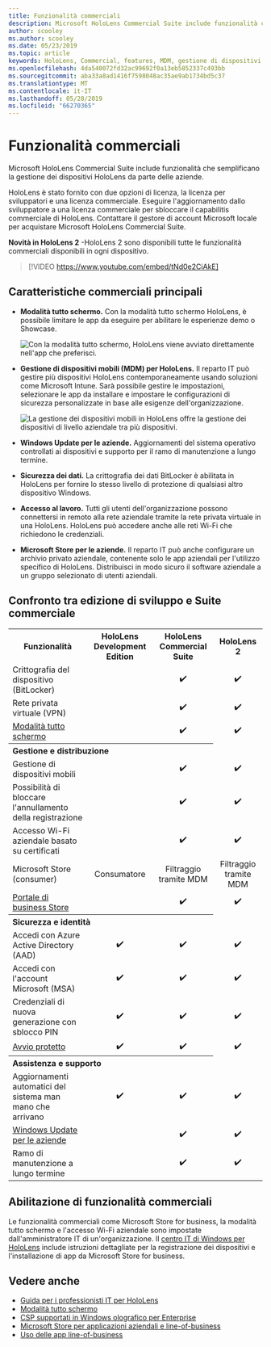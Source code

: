 ```yaml
---
title: Funzionalità commerciali
description: Microsoft HoloLens Commercial Suite include funzionalità che semplificano la gestione dei dispositivi HoloLens da parte delle aziende.  Per impostazione predefinita, HoloLens 2 è dotato di funzionalità commerciali.
author: scooley
ms.author: scooley
ms.date: 05/23/2019
ms.topic: article
keywords: HoloLens, Commercial, features, MDM, gestione di dispositivi mobili, modalità tutto schermo
ms.openlocfilehash: 4da540072fd32ac99692f0a13eb5852337c493bb
ms.sourcegitcommit: aba33a8ad1416f7598048ac35ae9ab1734bd5c37
ms.translationtype: MT
ms.contentlocale: it-IT
ms.lasthandoff: 05/28/2019
ms.locfileid: "66270365"
---
```

# <a name="commercial-features"></a>Funzionalità commerciali

Microsoft HoloLens Commercial Suite include funzionalità che semplificano la gestione dei dispositivi HoloLens da parte delle aziende.

HoloLens è stato fornito con due opzioni di licenza, la licenza per sviluppatori e una licenza commerciale.  Eseguire l'aggiornamento dallo sviluppatore a una licenza commerciale per sbloccare il capabilitis commerciale di HoloLens.  Contattare il gestore di account Microsoft locale per acquistare Microsoft HoloLens Commercial Suite.

**Novità in HoloLens 2** -HoloLens 2 sono disponibili tutte le funzionalità commerciali disponibili in ogni dispositivo.

>[!VIDEO https://www.youtube.com/embed/tNd0e2CiAkE]

## <a name="key-commercial-features"></a>Caratteristiche commerciali principali

* **Modalità tutto schermo.** Con la modalità tutto schermo HoloLens, è possibile limitare le app da eseguire per abilitare le esperienze demo o Showcase.

  ![Con la modalità tutto schermo, HoloLens viene avviato direttamente nell'app che preferisci.](images/201608-kioskmode-400px.png)

* **Gestione di dispositivi mobili (MDM) per HoloLens.** Il reparto IT può gestire più dispositivi HoloLens contemporaneamente usando soluzioni come Microsoft Intune. Sarà possibile gestire le impostazioni, selezionare le app da installare e impostare le configurazioni di sicurezza personalizzate in base alle esigenze dell'organizzazione.

  ![La gestione dei dispositivi mobili in HoloLens offre la gestione dei dispositivi di livello aziendale tra più dispositivi.](images/201608-enterprisemanagement-400px.png)
   
* **Windows Update per le aziende.** Aggiornamenti del sistema operativo controllati ai dispositivi e supporto per il ramo di manutenzione a lungo termine.
* **Sicurezza dei dati.** La crittografia dei dati BitLocker è abilitata in HoloLens per fornire lo stesso livello di protezione di qualsiasi altro dispositivo Windows.
* **Accesso al lavoro.** Tutti gli utenti dell'organizzazione possono connettersi in remoto alla rete aziendale tramite la rete privata virtuale in una HoloLens. HoloLens può accedere anche alle reti Wi-Fi che richiedono le credenziali.
* **Microsoft Store per le aziende.** Il reparto IT può anche configurare un archivio privato aziendale, contenente solo le app aziendali per l'utilizzo specifico di HoloLens. Distribuisci in modo sicuro il software aziendale a un gruppo selezionato di utenti aziendali.

## <a name="development-edition-vs-commercial-suite"></a>Confronto tra edizione di sviluppo e Suite commerciale

<table>
<tr>
<th>Funzionalità</th><th>HoloLens Development Edition</th><th>HoloLens Commercial Suite</th><th>HoloLens 2</th>
</tr><tr>
<td>Crittografia del dispositivo (BitLocker)</td><td></td><td style="text-align: center;">✔️</td><td style="text-align: center;">✔️</td>
</tr><tr>
<td>Rete privata virtuale (VPN)</td><td></td><td style="text-align: center;">✔️</td><td style="text-align: center;">✔️</td>
</tr><tr>
<td><a href="using-the-windows-device-portal.md#kiosk-mode">Modalità tutto schermo</a></td><td></td><td style="text-align: center;">✔️</td><td style="text-align: center;">✔️</td>
</tr><tr>
<th colspan="3" style="text-align: left;"> Gestione e distribuzione</th>
</tr><tr>
<td>Gestione di dispositivi mobili</td><td style="text-align: center;"></td><td style="text-align: center;">✔️</td><td style="text-align: center;">✔️</td>
</tr><tr>
<td>Possibilità di bloccare l'annullamento della registrazione</td><td></td><td style="text-align: center;">✔️</td><td style="text-align: center;">✔️</td>
</tr><tr>
<td>Accesso Wi-Fi aziendale basato su certificati</td><td></td><td style="text-align: center;">✔️</td><td style="text-align: center;">✔️</td>
</tr><tr>
<td>Microsoft Store (consumer)</td><td style="text-align: center;">Consumatore</td><td style="text-align: center;">Filtraggio tramite MDM</td><td style="text-align: center;">Filtraggio tramite MDM</td>
</tr><tr>
<td><a href="https://technet.microsoft.com/itpro/windows/manage/working-with-line-of-business-apps">Portale di business Store</a></td><td></td><td style="text-align: center;">✔️</td><td style="text-align: center;">✔️</td>
</tr><tr>
<th colspan="3" style="text-align: left;"> Sicurezza e identità</th>
</tr><tr>
<td>Accedi con Azure Active Directory (AAD)</td><td style="text-align: center;">✔️</td><td style="text-align: center;">✔️</td><td style="text-align: center;">✔️</td>
</tr><tr>
<td>Accedi con l'account Microsoft (MSA)</td><td style="text-align: center;">✔️</td><td style="text-align: center;">✔️</td><td style="text-align: center;">✔️</td>
</tr><tr>
<td>Credenziali di nuova generazione con sblocco PIN</td><td style="text-align: center;">✔️</td><td style="text-align: center;">✔️</td><td style="text-align: center;">✔️</td>
</tr><tr>
<td><a href="https://msdn.microsoft.com/windows/hardware/commercialize/manufacture/desktop/secure-boot-overview">Avvio protetto</a></td><td style="text-align: center;">✔️</td><td style="text-align: center;">✔️</td><td style="text-align: center;">✔️</td>
</tr><tr>
<th colspan="3" style="text-align: left;"> Assistenza e supporto</th>
</tr><tr>
<td>Aggiornamenti automatici del sistema man mano che arrivano</td><td style="text-align: center;">✔️</td><td style="text-align: center;">✔️</td><td style="text-align: center;">✔️</td>
</tr><tr>
<td><a href="https://technet.microsoft.com/itpro/windows/plan/windows-update-for-business">Windows Update per le aziende</a></td><td></td><td style="text-align: center;">✔️</td><td style="text-align: center;">✔️</td>
</tr><tr>
<td>Ramo di manutenzione a lungo termine</td><td></td><td style="text-align: center;">✔️</td><td style="text-align: center;">✔️</td>
</tr>
</table>



## <a name="enabling-commercial-features"></a>Abilitazione di funzionalità commerciali

Le funzionalità commerciali come Microsoft Store for business, la modalità tutto schermo e l'accesso Wi-Fi aziendale sono impostate dall'amministratore IT di un'organizzazione. Il [centro IT di Windows per HoloLens](https://docs.microsoft.com/hololens) include istruzioni dettagliate per la registrazione dei dispositivi e l'installazione di app da Microsoft Store for business.

## <a name="see-also"></a>Vedere anche
* [Guida per i professionisti IT per HoloLens](https://technet.microsoft.com/itpro/hololens/index)
* [Modalità tutto schermo](using-the-windows-device-portal.md#kiosk-mode)
* [CSP supportati in Windows olografico per Enterprise](https://msdn.microsoft.com/library/windows/hardware/dn920025(v=vs.85).aspx#HoloLens)
* [Microsoft Store per applicazioni aziendali e line-of-business](https://blogs.technet.microsoft.com/sbucci/2016/04/13/windows-store-for-business-and-line-of-business-applications/)
* [Uso delle app line-of-business](https://technet.microsoft.com/itpro/windows/manage/working-with-line-of-business-apps)
